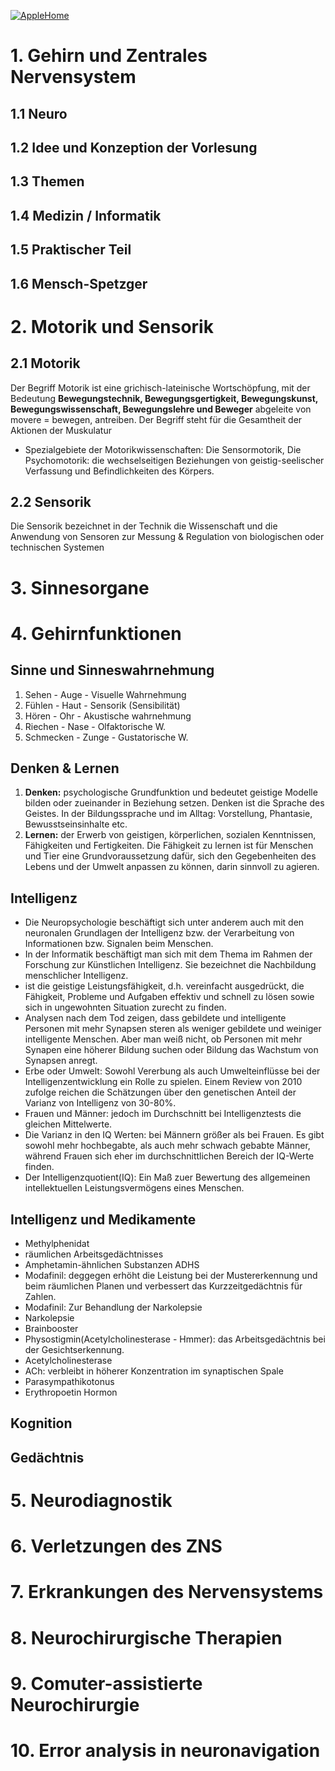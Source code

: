 [![AppleHome](https://storage.googleapis.com/ning_picture/mainlogo.png)](http://www.jumpen.me/)
# 1. Gehirn und Zentrales Nervensystem
## 1.1 Neuro
## 1.2 Idee und Konzeption der Vorlesung
## 1.3 Themen
## 1.4 Medizin / Informatik
## 1.5 Praktischer Teil
## 1.6 Mensch-Spetzger 

# 2. Motorik und Sensorik
## 2.1 Motorik
Der Begriff Motorik ist eine grichisch-lateinische Wortschöpfung, mit der Bedeutung **Bewegungstechnik, Bewegungsgertigkeit, Bewegungskunst, Bewegungswissenschaft, Bewegungslehre und Beweger** abgeleite von movere = bewegen, antreiben. Der Begriff steht für die Gesamtheit der Aktionen der Muskulatur
- Spezialgebiete der Motorikwissenschaften: Die Sensormotorik, Die Psychomotorik: die wechselseitigen Beziehungen von geistig-seelischer Verfassung und Befindlichkeiten des Körpers.
## 2.2 Sensorik
Die Sensorik bezeichnet in der Technik die Wissenschaft und die Anwendung von Sensoren zur Messung & Regulation von biologischen oder technischen Systemen
# 3. Sinnesorgane
# 4. Gehirnfunktionen
## Sinne und Sinneswahrnehmung
1. Sehen - Auge - Visuelle Wahrnehmung
2. Fühlen - Haut - Sensorik (Sensibilität)
3. Hören - Ohr - Akustische wahrnehmung
4. Riechen - Nase - Olfaktorische W.
5. Schmecken - Zunge - Gustatorische W.

## Denken & Lernen
1. **Denken:** psychologische Grundfunktion und bedeutet geistige Modelle bilden oder zueinander in Beziehung setzen. Denken ist die Sprache des Geistes. In der Bildungssprache und im Alltag: Vorstellung, Phantasie, Bewusstseinsinhalte etc.
2. **Lernen:** der Erwerb von geistigen, körperlichen, sozialen Kenntnissen, Fähigkeiten und Fertigkeiten. Die Fähigkeit zu lernen ist für Menschen und Tier eine Grundvoraussetzung dafür, sich den Gegebenheiten des Lebens und der Umwelt anpassen zu können, darin sinnvoll zu agieren.

## Intelligenz 
- Die Neuropsychologie beschäftigt sich unter anderem auch mit den neuronalen Grundlagen der Intelligenz bzw. der Verarbeitung von Informationen bzw. Signalen beim Menschen.
- In der Informatik beschäftigt man sich mit dem Thema im Rahmen der Forschung zur Künstlichen Intelligenz. Sie bezeichnet die Nachbildung menschlicher Intelligenz.
- ist die geistige Leistungsfähigkeit, d.h. vereinfacht ausgedrückt, die Fähigkeit, Probleme und Aufgaben effektiv und schnell zu lösen sowie sich in ungewohnten Situation zurecht zu finden.
- Analysen nach dem Tod zeigen, dass gebildete und intelligente Personen mit mehr Synapsen steren als weniger gebildete und weiniger intelligente Menschen. Aber man weiß nicht, ob Personen mit mehr Synapen eine höherer Bildung suchen oder Bildung das Wachstum von Synapsen anregt.
- Erbe oder Umwelt: Sowohl Vererbung als auch Umwelteinflüsse bei der Intelligenzentwicklung ein Rolle zu spielen. Einem Review von 2010 zufolge reichen die Schätzungen über den genetischen Anteil der Varianz von Intelligenz von 30-80%.
- Frauen und Männer: jedoch im Durchschnitt bei Intelligenztests die gleichen Mittelwerte.
- Die Varianz in den IQ Werten: bei Männern größer als bei Frauen. Es gibt sowohl mehr hochbegabte, als auch mehr schwach gebabte Männer, während Frauen sich eher im durchschnittlichen Bereich der IQ-Werte finden.
- Der Intelligenzquotient(IQ): Ein Maß zuer Bewertung des allgemeinen intellektuellen Leistungsvermögens eines Menschen.
## Intelligenz und Medikamente
- Methylphenidat
- räumlichen Arbeitsgedächtnisses
- Amphetamin-ähnlichen Substanzen ADHS
- Modafinil: deggegen erhöht die Leistung bei der Mustererkennung und beim räumlichen Planen und verbessert das Kurzzeitgedächtnis für Zahlen.
- Modafinil: Zur Behandlung der Narkolepsie
- Narkolepsie
- Brainbooster
- Physostigmin(Acetylcholinesterase - Hmmer): das Arbeitsgedächtnis bei der Gesichtserkennung.
- Acetylcholinesterase
- ACh: verbleibt in höherer Konzentration im synaptischen Spale
- Parasympathikotonus
- Erythropoetin Hormon
## Kognition
## Gedächtnis

# 5. Neurodiagnostik
# 6. Verletzungen des ZNS
# 7. Erkrankungen des Nervensystems
# 8. Neurochirurgische Therapien
# 9. Comuter-assistierte Neurochirurgie
# 10. Error analysis in neuronavigation
